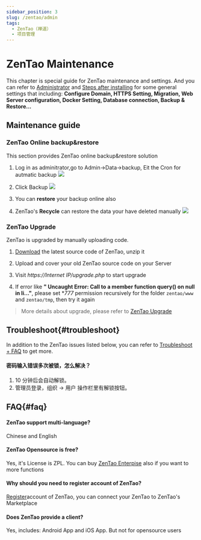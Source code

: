 ```yaml
---
sidebar_position: 3
slug: /zentao/admin
tags:
  - ZenTao（禅道）
  - 项目管理
---
```


# ZenTao Maintenance

This chapter is special guide for ZenTao maintenance and settings. And you can refer to [Administrator](../administrator) and [Steps after installing](../install/setup) for some general settings that including: **Configure Domain, HTTPS Setting, Migration, Web Server configuration, Docker Setting, Database connection, Backup & Restore...**  

## Maintenance guide

### ZenTao Online backup&restore

This section provides ZenTao online backup&restore solution

1. Log in as adminitrator,go to Admin->Data->backup, Eit the Cron for autmatic backup
   ![](https://libs.websoft9.com/Websoft9/DocsPicture/zh/zentao/zentao-backupstr-websoft9.png)

2. Click Backup
   ![](https://libs.websoft9.com/Websoft9/DocsPicture/en/zentao/zentao-backup-websoft9.png)

3. You can **restore** your backup online also

4. ZenTao's **Recycle** can restore the data your have deleted manually
   ![](https://libs.websoft9.com/Websoft9/DocsPicture/en/zentao/zentao-recycle-websoft9.png)

### ZenTao Upgrade

ZenTao is upgraded by manually uploading code.

1. [Download](https://www.zentao.net/download.html) the latest source code of ZenTao, unzip it

2. Upload and cover your old ZenTao source code on your Server

3. Visit *https://Internet IP/upgrade.php* to start upgrade

4. If error like **" Uncaught Error: Call to a member function query() on null in li..."**, please set **777* permission recursively for the folder `zentao/www` and `zentao/tmp`, then try it again

> More details about upgrade, please refer to [ZenTao Upgrade](https://www.zentao.pm/book/zentaomanual/free-open-source-project-management-software-upgradezentao-18.html)

## Troubleshoot{#troubleshoot}

In addition to the ZenTao issues listed below, you can refer to [Troubleshoot + FAQ](../troubleshoot) to get more.  


#### 密码输入错误多次被锁，怎么解决？

1. 10 分钟后会自动解锁。
2. 管理员登录，组织 → 用户 操作栏里有解锁按钮。

## FAQ{#faq}

#### ZenTao support multi-language?

Chinese and English

#### ZenTao Opensource is free?

Yes, it's License is ZPL. You can buy [ZenTao Enterpise](https://www.zentao.net/page/professional.html) also if you want to more functions

#### Why should you need to register account of ZenTao?

[Register](https://www.zentao.net/user-register.html)account of ZenTao, you can connect your ZenTao to ZenTao's Marketplace

#### Does ZenTao provide a client?

Yes, includes: Android App and iOS App. But not for opensource users